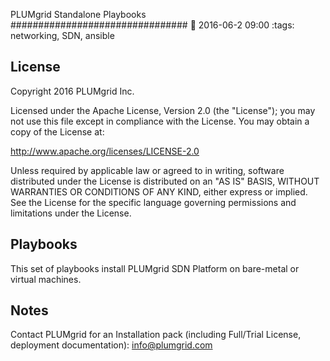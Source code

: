 PLUMgrid Standalone Playbooks 
################################
:date: 2016-06-2 09:00
:tags: networking, SDN, ansible

License
-------
Copyright 2016 PLUMgrid Inc.

Licensed under the Apache License, Version 2.0 (the "License");
you may not use this file except in compliance with the License.
You may obtain a copy of the License at:

http://www.apache.org/licenses/LICENSE-2.0

Unless required by applicable law or agreed to in writing, software
distributed under the License is distributed on an "AS IS" BASIS,
WITHOUT WARRANTIES OR CONDITIONS OF ANY KIND, either express or implied.
See the License for the specific language governing permissions and
limitations under the License.

Playbooks
-------

This set of playbooks install PLUMgrid SDN Platform on bare-metal or virtual machines.

Notes
-------

Contact PLUMgrid for an Installation pack (including Full/Trial License, deployment documentation): info@plumgrid.com


